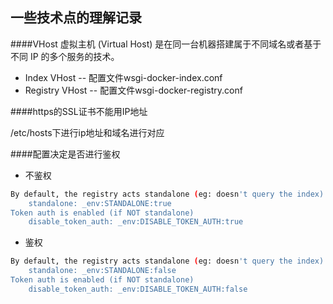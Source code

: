一些技术点的理解记录    
------
####VHost
虚拟主机 (Virtual Host) 是在同一台机器搭建属于不同域名或者基于不同 IP 的多个服务的技术。    

* Index VHost  --  配置文件wsgi-docker-index.conf
* Registry VHost    --    配置文件wsgi-docker-registry.conf

####https的SSL证书不能用IP地址      

/etc/hosts下进行ip地址和域名进行对应      

####配置决定是否进行鉴权
* 不鉴权    

```sh
By default, the registry acts standalone (eg: doesn't query the index)
    standalone: _env:STANDALONE:true
Token auth is enabled (if NOT standalone)
    disable_token_auth: _env:DISABLE_TOKEN_AUTH:true
```
* 鉴权    
```sh
By default, the registry acts standalone (eg: doesn't query the index)
    standalone: _env:STANDALONE:false
Token auth is enabled (if NOT standalone)
    disable_token_auth: _env:DISABLE_TOKEN_AUTH:false   
```
